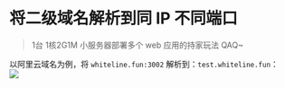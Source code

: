 # 将二级域名解析到同 IP 不同端口
> 1台 1核2G1M 小服务器部署多个 web 应用的持家玩法 QAQ~

以阿里云域名为例，将 `whiteline.fun:3002` 解析到：`test.whiteline.fun`：  
![](https://cdn.jsdelivr.net/gh/easterfan/picgo/blingbling/2020/20200527115544.png)
